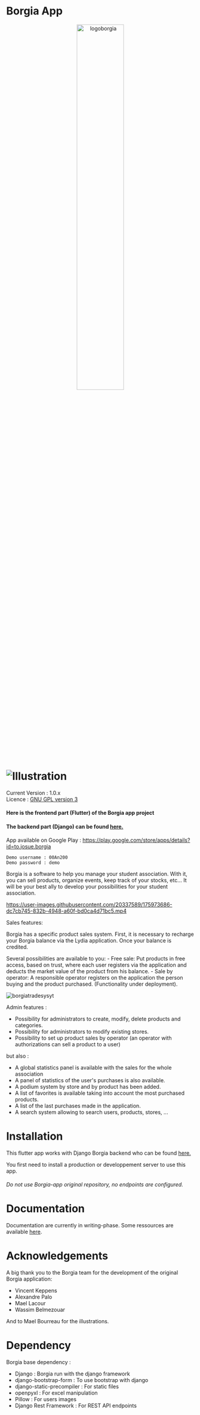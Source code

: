 # Borgia App

<p align="center" width="100%">
    <img src="https://user-images.githubusercontent.com/20337589/175979211-e7f35077-a3cc-4b78-8966-e3cbc05c1a4c.png" alt="logoborgia" width="50%"/>
</p>

# ![Illustration](https://user-images.githubusercontent.com/20337589/175976110-09a1718b-78cb-4316-ac4f-560b2d168a69.png)

Current Version : 1.0.x   
Licence : [GNU GPL version 3](./license.txt)

#### Here is the frontend part (Flutter) of the Borgia app project 
#### The backend part (Django) can be found [here.](https://github.com/JosueGauthier/borgia-serv)


App available on Google Play : https://play.google.com/store/apps/details?id=to.josue.borgia

    Demo username : 00An200
    Demo password : demo

Borgia is a software to help you manage your student association. 
With it, you can sell products, organize events, keep track of your stocks, etc...
It will be your best ally to develop your possibilities for your student association.

https://user-images.githubusercontent.com/20337589/175973686-dc7cb745-832b-4948-a60f-bd0ca4d71bc5.mp4

Sales features: 

Borgia has a specific product sales system. 
First, it is necessary to recharge your Borgia balance via the Lydia application. Once your balance is credited. 

Several possibilities are available to you: 
    - Free sale: Put products in free access, based on trust, where each user registers via the application and deducts the market value of the product from his balance. 
    - Sale by operator: A responsible operator registers on the application the person buying and the product purchased. (Functionality under deployment). 

![borgiatradesysyt](https://user-images.githubusercontent.com/20337589/175981298-09230652-1a3d-4558-bda6-2598f3321de7.png)


Admin features : 

- Possibility for administrators to create, modify, delete products and categories.
- Possibility for administrators to modify existing stores.
- Possibility to set up product sales by operator (an operator with authorizations can sell a product to a user)


but also : 

- A global statistics panel is available with the sales for the whole association
- A panel of statistics of the user's purchases is also available. 
- A podium system by store and by product has been added.
- A list of favorites is available taking into account the most purchased products.
- A list of the last purchases made in the application. 
- A search system allowing to search users, products, stores, ...


# Installation

This flutter app works with Django Borgia backend who can be found [here.](https://github.com/JosueGauthier/borgia-serv)

You first need to install a production or developpement server to use this app.

###### Do not use Borgia-app original repository, no endpoints are configured.


# Documentation

Documentation are currently in writing-phase. Some ressources are available
[here](https://github.com/borgia-app/Borgia-docs).


# Acknowledgements

A big thank you to the Borgia team for the development of the original Borgia application: 
- Vincent Keppens
- Alexandre Palo
- Mael Lacour
- Wassim Belmezouar

And to Mael Bourreau for the illustrations. 

# Dependency

Borgia base dependency :

-   Django : Borgia run with the django framework
-   django-bootstrap-form : To use bootstrap with django
-   django-static-precompiler : For static files
-   openpyxl : For excel manipulation
-   Pillow : For users images
-   Django Rest Framework : For REST API endpoints

